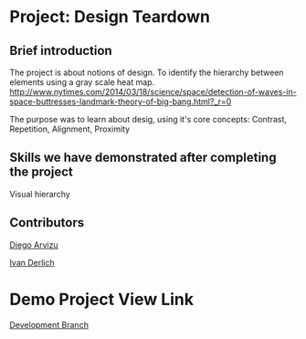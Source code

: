 # Project: Design Teardown

## Brief introduction

The project is about notions of design. To identify the hierarchy between elements using a gray scale heat map.
http://www.nytimes.com/2014/03/18/science/space/detection-of-waves-in-space-buttresses-landmark-theory-of-big-bang.html?_r=0

The purpose was to learn about desig, using it's core concepts: Contrast, Repetition, Alignment, Proximity

## Skills we have demonstrated after completing the project

Visual hierarchy

## Contributors

[Diego Arvizu](https://github.com/diegoarvz4)

[Ivan Derlich](https://github.com/IvanDerlich)

# Demo Project View Link

[Development Branch](https://raw.githack.com/diegoarvz4/smashingmagazine/tree/development)

